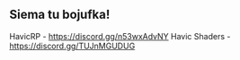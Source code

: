 Siema tu bojufka!
----------------------------------------
HavicRP - https://discord.gg/n53wxAdvNY
Havic Shaders - https://discord.gg/TUJnMGUDUG
